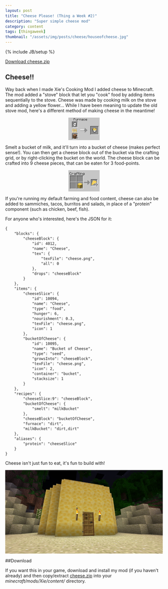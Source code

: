 ```yaml
---
layout: post
title: "Cheese Please! (Thing a Week #2)"
description: "Super simple cheese mod"
category: content
tags: [thingaweek]
thumbnail: "/assets/img/posts/cheese/houseofcheese.jpg"
---
```

{% include JB/setup %}

<style>
img {
  display: block; margin-left: auto; margin-right: auto;
}
</style>

[Download cheese.zip](/assets/files/downloads/cheese.zip)

## Cheese!!
Way back when I made Xie's Cooking Mod I added cheese to Minecraft. The mod added a "stove" block that let you "cook" food by adding items sequentially to the stove. Cheese was made by cooking milk on the stove and adding a yellow flower... While I have been meaning to update the old stove mod, here's a different method of making cheese in the meantime!

<!--more-->

![Smelting cheese](/assets/img/posts/cheese/smeltingcheese.jpg)

Smelt a bucket of milk, and it'll turn into a bucket of cheese (makes perfect sense!). You can then get a cheese block out of the bucket via the crafting grid, or by right-clicking the bucket on the world. The cheese block can be crafted into 9 cheese pieces, that can be eaten for 3 food-points.

![Crafting cheese](/assets/img/posts/cheese/craftingcheese.jpg)

If you're running my default farming and food content, cheese can also be added to sammiches, tacos, burritos and salads, in place of a "protein" component (such as chicken, beef, fish).

For anyone who's interested, here's the JSON for it:

	{
		"blocks": {
			"cheeseBlock": {
				"id": 4012,
				"name": "Cheese",
				"tex": {
					"texFile": "cheese.png",
					"all": 0
				},
				"drops": "cheeseBlock"
			}
		},
		"items": {
			"cheeseSlice": {
				"id": 10094,
				"name": "Cheese",
				"type": "food",
				"hunger": 6,
				"nourishment": 0.3,
				"texFile": "cheese.png",
				"icon": 1
			},
			"bucketOfCheese": {
				"id": 10095,
				"name": "Bucket of Cheese",
				"type": "seed",
				"growsInto": "cheeseBlock",
				"texFile": "cheese.png",
				"icon": 2,
				"container": "bucket",
				"stacksize": 1
			}
		},
		"recipes": {
			"cheeseSlice:9": "cheeseBlock",
			"bucketOfCheese": {
				"smelt": "milkBucket"
			},
			"cheeseBlock": "bucketOfCheese",
			"furnace": "dirt",
			"milkBucket": "dirt,dirt"
		},
		"aliases": {
			"protein": "cheeseSlice"
		}
	}

Cheese isn't just fun to eat, it's fun to build with!

![Building with cheese](/assets/img/posts/cheese/houseofcheese.jpg)

##Download

If you want this in your game, download and install my mod (if you haven't already) and then copy/extract [cheese.zip](/assets/files/downloads/cheese.zip) into your *minecraft/mods/Xie/content/* directory.